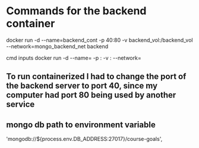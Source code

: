 # Commands for the backend container

docker run -d --name=backend_cont -p 40:80 -v backend_vol:/backend_vol --network=mongo_backend_net backend

cmd inputs
docker run -d --name=<container-name> -p <host-port>:<container-port> -v <volume-name>:<volume-path> --network=<network-name> <image-name>

## To run containerized I had to change the port of the backend server to port 40, since my computer had port 80 being used by another service


## mongo db path to environment variable

  'mongodb://${process.env.DB_ADDRESS:27017}/course-goals',
